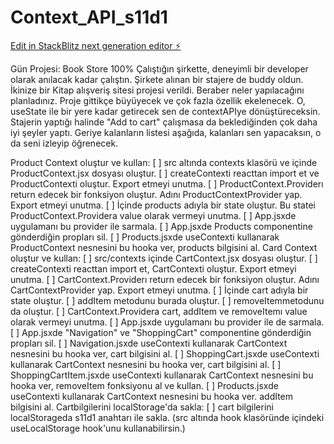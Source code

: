 # Context_API_s11d1

[Edit in StackBlitz next generation editor ⚡️](https://stackblitz.com/~/github.com/asyaisbil/Context_API_s11d1)

Gün Projesi: Book Store
100%
Çalıştığın şirkette, deneyimli bir developer olarak anılacak kadar çalıştın. Şirkete alınan bir stajere de buddy oldun. İkinize bir Kitap alışveriş sitesi projesi verildi.
Beraber neler yapılacağını planladınız. Proje gittikçe büyüyecek ve çok fazla özellik ekelenecek. O, useState ile bir yere kadar getirecek sen de contextAPIye dönüştüreceksin.
Stajerin yaptığı halinde "Add to cart" çalışmasa da beklediğinden çok daha iyi şeyler yaptı. Geriye kalanların listesi aşağıda, kalanları sen yapacaksın, o da seni izleyip öğrenecek.

Product Context oluştur ve kullan:
[ ] src altında contexts klasörü ve içinde ProductContext.jsx dosyası oluştur.
[ ] createContexti reacttan import et ve ProductContexti oluştur. Export etmeyi unutma.
[ ] ProductContext.Providerı return edecek bir fonksiyon oluştur. Adını ProductContextProvider yap. Export etmeyi unutma.
[ ] İçinde products adıyla bir state oluştur. Bu statei ProductContext.Providera value olarak vermeyi unutma.
[ ] App.jsxde uygulamanı bu provider ile sarmala.
[ ] App.jsxde Products componentine gönderdiğin propları sil.
[ ] Products.jsxde useContexti kullanarak ProductContext nesnesini bu hooka ver, products bilgisini al.
Card Context oluştur ve kullan:
[ ] src/contexts içinde CartContext.jsx dosyası oluştur.
[ ] createContexti reacttan import et, CartContexti oluştur. Export etmeyi unutma.
[ ] CartContext.Providerı return edecek bir fonksiyon oluştur. Adını CartContextProvider yap. Export etmeyi unutma.
[ ] İçinde cart adıyla bir state oluştur.
[ ] addItem metodunu burada oluştur.
[ ] removeItemmetodunu da oluştur.
[ ] CartContext.Providera cart, addItem ve removeItemı value olarak vermeyi unutma.
[ ] App.jsxde uygulamanı bu provider ile de sarmala.
[ ] App.jsxde "Navigation" ve "ShoppingCart" componentine gönderdiğin propları sil.
[ ] Navigation.jsxde useContexti kullanarak CartContext nesnesini bu hooka ver, cart bilgisini al.
[ ] ShoppingCart.jsxde useContexti kullanarak CartContext nesnesini bu hooka ver, cart bilgisini al.
[ ] ShoppingCartItem.jsxde useContexti kullanarak CartContext nesnesini bu hooka ver, removeItem fonksiyonu al ve kullan.
[ ] Products.jsxde useContexti kullanarak CartContext nesnesini bu hooka ver. addItem bilgisini al.
Cartbilgilerini localStorage'da sakla:
[ ] cart bilgilerini localStorageda s11d1 anahtarı ile sakla. (src altında hook klasöründe içindeki useLocalStorage hook'unu kullanabilirsin.)

